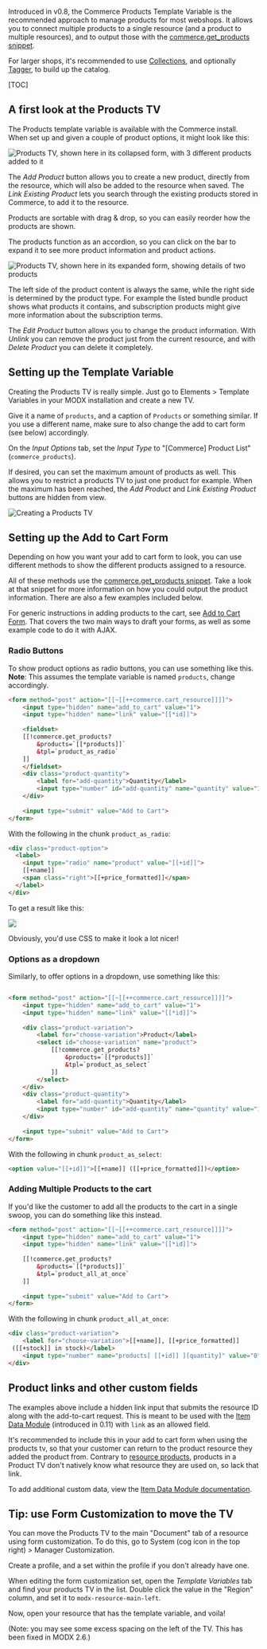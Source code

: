 Introduced in v0.8, the Commerce Products Template Variable is the recommended approach to manage products for most webshops. It allows you to connect multiple products to a single resource (and a product to multiple resources), and to output those with the [commerce.get_products snippet](../Snippets/get_products). 

For larger shops, it's recommended to use [Collections](https://modx.com/extras/package/collections), and optionally [Tagger](https://modx.com/extras/package/tagger), to build up the catalog. 

[TOC]

## A first look at the Products TV

The Products template variable is available with the Commerce install. When set up and given a couple of product options, it might look like this:

![Products TV, shown here in its collapsed form, with 3 different products added to it](../../images/products/productstv-collapsed.jpg)

The _Add Product_ button allows you to create a new product, directly from the resource, which will also be added to the resource when saved. The _Link Existing Product_ lets you search through the existing products stored in Commerce, to add it to the resource. 

Products are sortable with drag & drop, so you can easily reorder how the products are shown.

The products function as an accordion, so you can click on the bar to expand it to see more product information and product actions. 
 
![Products TV, shown here in its expanded form, showing details of two products](../../images/products/productstv-collapsed.jpg)

The left side of the product content is always the same, while the right side is determined by the product type. For example the listed bundle product shows what products it contains, and subscription products might give more information about the subscription terms.

The _Edit Product_ button allows you to change the product information. With _Unlink_ you can remove the product just from the current resource, and with _Delete Product_ you can delete it completely. 

## Setting up the Template Variable

Creating the Products TV is really simple. Just go to Elements > Template Variables in your MODX installation and create a new TV. 

Give it a name of `products`, and a caption of `Products` or something similar. If you use a different name, make sure to also change the add to cart form (see below) accordingly. 

On the _Input Options_ tab, set the _Input Type_ to "[Commerce] Product List" (`commerce_products`). 

If desired, you can set the maximum amount of products as well. This allows you to restrict a products TV to just one product for example. When the maximum has been reached, the _Add Product_ and _Link Existing Product_ buttons are hidden from view. 

![Creating a Products TV](../../images/products/create-productstv.jpg)

## Setting up the Add to Cart Form

Depending on how you want your add to cart form to look, you can use different methods to show the different products assigned to a resource.

All of these methods use the [commerce.get_products snippet](../Snippets/get_products). Take a look at that snippet for more information on how you could output the product information. There are also a few examples included below. 

For generic instructions in adding products to the cart, see [Add to Cart Form](Add_to_Cart_Form). That covers the two main ways to draft your forms, as well as some example code to do it with AJAX.
 
### Radio Buttons

To show product options as radio buttons, you can use something like this. **Note**: This assumes the template variable is named `products`, change accordingly.

```` html
<form method="post" action="[[~[[++commerce.cart_resource]]]]">
    <input type="hidden" name="add_to_cart" value="1">
    <input type="hidden" name="link" value="[[*id]]">
    
    <fieldset>
    [[!commerce.get_products? 
        &products=`[[*products]]`
        &tpl=`product_as_radio`
    ]]
    </fieldset>
    <div class="product-quantity">
        <label for="add-quantity">Quantity</label>
        <input type="number" id="add-quantity" name="quantity" value="1">
    </div>
    
    <input type="submit" value="Add to Cart">
</form>
````

With the following in the chunk `product_as_radio`:

```` html
<div class="product-option">
  <label>
    <input type="radio" name="product" value="[[+id]]">
    [[+name]]
    <span class="right">[[+price_formatted]]</span>
  </label>
</div>
````

To get a result like this:

![](../../images/products/products_as_radio.jpg)

Obviously, you'd use CSS to make it look a lot nicer!

### Options as a dropdown

Similarly, to offer options in a dropdown, use something like this:

```` html

<form method="post" action="[[~[[++commerce.cart_resource]]]]">
    <input type="hidden" name="add_to_cart" value="1">
    <input type="hidden" name="link" value="[[*id]]">
    
    <div class="product-variation">
        <label for="choose-variation">Product</label>
        <select id="choose-variation" name="product">
            [[!commerce.get_products? 
                &products=`[[*products]]`
                &tpl=`product_as_select`
            ]]
        </select>
    </div>
    <div class="product-quantity">
        <label for="add-quantity">Quantity</label>
        <input type="number" id="add-quantity" name="quantity" value="1">
    </div>
    
    <input type="submit" value="Add to Cart">
</form>
````

With the following in chunk `product_as_select`:

```` html
<option value="[[+id]]">[[+name]] ([[+price_formatted]])</option>
````

### Adding Multiple Products to the cart

If you'd like the customer to add all the products to the cart in a single swoop, you can do something like this instead.

```` html
<form method="post" action="[[~[[++commerce.cart_resource]]]]">
    <input type="hidden" name="add_to_cart" value="1">
    <input type="hidden" name="link" value="[[*id]]">
    
    [[!commerce.get_products? 
        &products=`[[*products]]`
        &tpl=`product_all_at_once`
    ]]
    
    <input type="submit" value="Add to Cart">
</form>
````

With the following in chunk `product_all_at_once`:

```` html
<div class="product-variation">
    <label for="choose-variation">[[+name]], [[+price_formatted]]
 ([[+stock]] in stock)</label>
    <input type="number" name="products[ [[+id]] ][quantity]" value="0">
</div>
````

## Product links and other custom fields

The examples above include a hidden link input that submits the resource ID along with the add-to-cart request. This is meant to be used with the [Item Data Module](../Modules/Cart/ItemData) (introduced in 0.11) with `link` as an allowed field.

It's recommended to include this in your add to cart form when using the products tv, so that your customer can return to the product resource they added the product from. Contrary to [resource products](Resource), products in a Product TV don't natively know what resource they are used on, so lack that link. 

To add additional custom data, view the [Item Data Module documentation](../Modules/Cart/ItemData).


## Tip: use Form Customization to move the TV

You can move the Products TV to the main "Document" tab of a resource using form customization. To do this, go to System (cog icon in the top right) > Manager Customization.

Create a profile, and a set within the profile if you don't already have one. 

When editing the form customization set, open the _Template Variables_ tab and find your products TV in the list. Double click the value in the "Region" column, and set it to `modx-resource-main-left`. 

Now, open your resource that has the template variable, and voila! 

(Note: you may see some excess spacing on the left of the TV. This has been fixed in MODX 2.6.)


